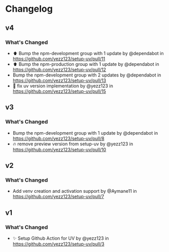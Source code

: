 # Changelog

## v4

### What's Changed

* ⬆️ Bump the npm-development group with 1 update by @dependabot in <https://github.com/yezz123/setup-uv/pull/11>
* ⬆️ Bump the npm-production group with 1 update by @dependabot in <https://github.com/yezz123/setup-uv/pull/12>
* Bump the npm-development group with 2 updates by @dependabot in <https://github.com/yezz123/setup-uv/pull/13>
* 🐛 fix uv version implementation  by @yezz123 in <https://github.com/yezz123/setup-uv/pull/15>

## v3

### What's Changed

* Bump the npm-development group with 1 update by @dependabot in <https://github.com/yezz123/setup-uv/pull/8>
* 🔥 remove preview version from setup-uv by @yezz123 in <https://github.com/yezz123/setup-uv/pull/10>

## v2

### What's Changed

* Add venv creation and activation support by @Aymane11 in <https://github.com/yezz123/setup-uv/pull/7>

## v1

### What's Changed

* ✨ Setup Github Action for UV by @yezz123 in <https://github.com/yezz123/setup-uv/pull/3>
